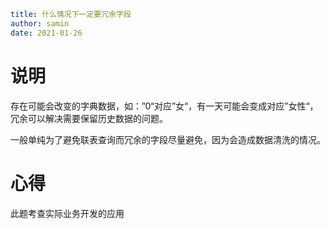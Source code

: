 ```yaml
title: 什么情况下一定要冗余字段
author: samin
date: 2021-01-26
```

# 说明

存在可能会改变的字典数据，如：”0“对应”女“，有一天可能会变成对应”女性“，冗余可以解决需要保留历史数据的问题。

一般单纯为了避免联表查询而冗余的字段尽量避免，因为会造成数据清洗的情况。

# 心得

此题考查实际业务开发的应用
